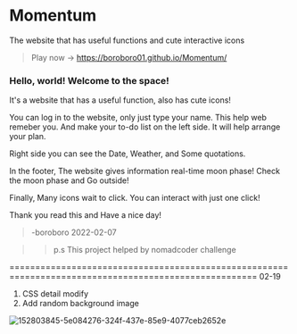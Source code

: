 # Momentum
The website that has useful functions and cute interactive icons

>Play now ->  https://boroboro01.github.io/Momentum/

### Hello, world! Welcome to the space!

It's a website that has a useful function, also has cute icons!

You can log in to the website, only just type your name. This help web remeber you.
And make your to-do list on the left side. It will help arrange your plan.

Right side you can see the Date, Weather, and Some quotations.

In the footer, The website gives information real-time moon phase! Check the moon phase and Go outside!

Finally, Many icons wait to click. You can interact with just one click!

Thank you read this and Have a nice day!

>-boroboro 2022-02-07

>>p.s This project helped by nomadcoder challenge

======================================================================================================
02-19
1. CSS detail modify
2. Add random background image

![152803845-5e084276-324f-437e-85e9-4077ceb2652e](https://user-images.githubusercontent.com/98679575/154804531-84b0ad96-bc1a-4fa4-8f48-560df296f6b4.png)


